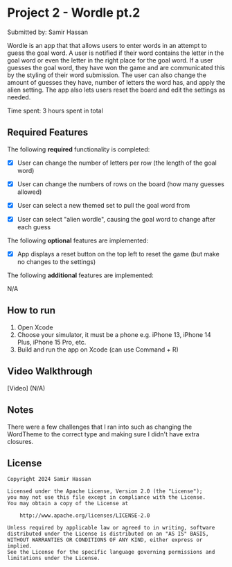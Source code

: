 # Project 2 - Wordle pt.2

Submitted by: Samir Hassan

Wordle is an app that that allows users to enter words in an attempt to guess the goal word. A user is notified if their word contains the letter in the goal word or even the letter in the right place for the goal word. If a user guesses the goal word, they have won the game and are communicated this by the styling of their word submission. The user can also change the amount of guesses they have, number of letters the word has, and apply the alien setting. The app also lets users reset the board and edit the settings as needed.

Time spent: 3 hours spent in total

## Required Features

The following **required** functionality is completed:

- [X] User can change the number of letters per row (the length of the goal word)
- [X] User can change the numbers of rows on the board (how many guesses allowed)
- [X] User can select a new themed set to pull the goal word from
- [X] User can select "alien wordle", causing the goal word to change after each guess


The following **optional** features are implemented:

- [X] App displays a reset button on the top left to reset the game (but make no changes to the settings)

The following **additional** features are implemented:

N/A

## How to run

1. Open Xcode
2. Choose your simulator, it must be a phone e.g. iPhone 13, iPhone 14 Plus, iPhone 15 Pro, etc. 
3. Build and run the app on Xcode (can use Command + R)

## Video Walkthrough

[Video] (N/A)

## Notes

There were a few challenges that I ran into such as changing the WordTheme to the correct type and making sure I didn't have extra closures.

## License

    Copyright 2024 Samir Hassan

    Licensed under the Apache License, Version 2.0 (the "License");
    you may not use this file except in compliance with the License.
    You may obtain a copy of the License at

        http://www.apache.org/licenses/LICENSE-2.0

    Unless required by applicable law or agreed to in writing, software
    distributed under the License is distributed on an "AS IS" BASIS,
    WITHOUT WARRANTIES OR CONDITIONS OF ANY KIND, either express or implied.
    See the License for the specific language governing permissions and
    limitations under the License.
